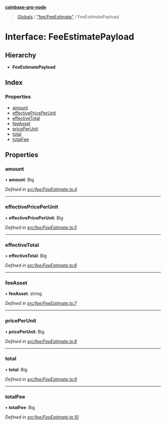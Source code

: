**[coinbase-pro-node](../README.md)**

> [Globals](../globals.md) / ["fee/FeeEstimate"](../modules/_fee_feeestimate_.md) / FeeEstimatePayload

# Interface: FeeEstimatePayload

## Hierarchy

- **FeeEstimatePayload**

## Index

### Properties

- [amount](_fee_feeestimate_.feeestimatepayload.md#amount)
- [effectivePricePerUnit](_fee_feeestimate_.feeestimatepayload.md#effectivepriceperunit)
- [effectiveTotal](_fee_feeestimate_.feeestimatepayload.md#effectivetotal)
- [feeAsset](_fee_feeestimate_.feeestimatepayload.md#feeasset)
- [pricePerUnit](_fee_feeestimate_.feeestimatepayload.md#priceperunit)
- [total](_fee_feeestimate_.feeestimatepayload.md#total)
- [totalFee](_fee_feeestimate_.feeestimatepayload.md#totalfee)

## Properties

### amount

• **amount**: Big

_Defined in [src/fee/FeeEstimate.ts:4](https://github.com/bennycode/coinbase-pro-node/blob/ee94ab6/src/fee/FeeEstimate.ts#L4)_

---

### effectivePricePerUnit

• **effectivePricePerUnit**: Big

_Defined in [src/fee/FeeEstimate.ts:5](https://github.com/bennycode/coinbase-pro-node/blob/ee94ab6/src/fee/FeeEstimate.ts#L5)_

---

### effectiveTotal

• **effectiveTotal**: Big

_Defined in [src/fee/FeeEstimate.ts:6](https://github.com/bennycode/coinbase-pro-node/blob/ee94ab6/src/fee/FeeEstimate.ts#L6)_

---

### feeAsset

• **feeAsset**: string

_Defined in [src/fee/FeeEstimate.ts:7](https://github.com/bennycode/coinbase-pro-node/blob/ee94ab6/src/fee/FeeEstimate.ts#L7)_

---

### pricePerUnit

• **pricePerUnit**: Big

_Defined in [src/fee/FeeEstimate.ts:8](https://github.com/bennycode/coinbase-pro-node/blob/ee94ab6/src/fee/FeeEstimate.ts#L8)_

---

### total

• **total**: Big

_Defined in [src/fee/FeeEstimate.ts:9](https://github.com/bennycode/coinbase-pro-node/blob/ee94ab6/src/fee/FeeEstimate.ts#L9)_

---

### totalFee

• **totalFee**: Big

_Defined in [src/fee/FeeEstimate.ts:10](https://github.com/bennycode/coinbase-pro-node/blob/ee94ab6/src/fee/FeeEstimate.ts#L10)_
